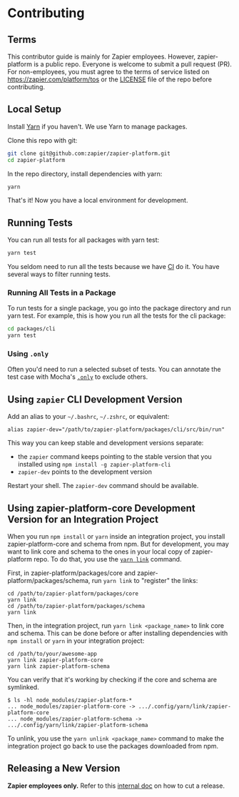 # Contributing

## Terms

This contributor guide is mainly for Zapier employees. However, zapier-platform is a
public repo. Everyone is welcome to submit a pull request (PR). For non-employees, you
must agree to the terms of service listed on https://zapier.com/platform/tos or the
[LICENSE][license] file of the repo before contributing.

## Local Setup

Install [Yarn][yarn] if you haven't. We use Yarn to manage packages.

Clone this repo with git:

```bash
git clone git@github.com:zapier/zapier-platform.git
cd zapier-platform
```

In the repo directory, install dependencies with yarn:

```bash
yarn
```

That's it! Now you have a local environment for development.

## Running Tests

You can run all tests for all packages with yarn test:

```bash
yarn test
```

You seldom need to run all the tests because we have [CI][ci] do it. You have several ways to
filter running tests.

### Running All Tests in a Package

To run tests for a single package, you go into the package directory and run yarn test.
For example, this is how you run all the tests for the cli package:

```bash
cd packages/cli
yarn test
```

### Using `.only`

Often you'd need to run a selected subset of tests. You can annotate the test case with
Mocha's [`.only`][mocha-only] to exclude others.

## Using `zapier` CLI Development Version

Add an alias to your `~/.bashrc`, `~/.zshrc`, or equivalent:

```
alias zapier-dev="/path/to/zapier-platform/packages/cli/src/bin/run"
```

This way you can keep stable and development versions separate:

- the `zapier` command keeps pointing to the stable version that you installed using
  `npm install -g zapier-platform-cli`
- `zapier-dev` points to the development version

Restart your shell. The `zapier-dev` command should be available.

## Using zapier-platform-core Development Version for an Integration Project

When you run `npm install` or `yarn` inside an integration project, you install
zapier-platform-core and schema from npm. But for development, you may want to link core
and schema to the ones in your local copy of zapier-platform repo. To do that, you use the
[`yarn link`][yarn-link] command.

First, in zapier-platform/packages/core and zapier-platform/packages/schema, run `yarn link`
to "register" the links:

```
cd /path/to/zapier-platform/packages/core
yarn link
cd /path/to/zapier-platform/packages/schema
yarn link
```

Then, in the integration project, run `yarn link <package_name>` to link core and schema.
This can be done before or after installing dependencies with `npm install` or `yarn` in
your integration project:

```
cd /path/to/your/awesome-app
yarn link zapier-platform-core
yarn link zapier-platform-schema
```


You can verify that it's working by checking if the core and schema are symlinked.

```
$ ls -hl node_modules/zapier-platform-*
... node_modules/zapier-platform-core -> .../.config/yarn/link/zapier-platform-core
... node_modules/zapier-platform-schema -> .../.config/yarn/link/zapier-platform-schema
```

To unlink, you use the `yarn unlink <package_name>` command to make the integration
project go back to use the packages downloaded from npm.

## Releasing a New Version

**Zapier employees only.** Refer to this [internal doc][releasing] on how to cut a release.


[license]: https://github.com/zapier/zapier-platform/blob/main/LICENSE
[yarn]: https://yarnpkg.com
[ci]: https://github.com/zapier/zapier-platform/actions/workflows/ci.yaml
[releasing]: https://coda.io/d/_di0MgBhlCWf/Releasing-a-New-zapier-platform-Version_su5eD
[mocha-only]: https://mochajs.org/#exclusive-tests
[yarn-link]: https://classic.yarnpkg.com/en/docs/cli/link
